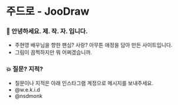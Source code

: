 # 주드로 - JooDraw

### 🖖 안녕하세요. 제. 작. 자. 입니다.

- 주현영 배우님을 향한 팬심? 사랑? 아무튼 애정을 담아 만든 사이트입니다.
- 그림이 끔찍하지만 뭐 어쩌겠습니까.

### 💥 질문? 지적?

- 질문이나 지적은 아래 인스타그램 계정으로 메시지를 보내주세요.
- @w.e.k.i.d
- @nsdmonk
